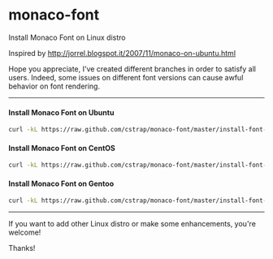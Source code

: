 monaco-font
======

Install Monaco Font on Linux distro

Inspired by http://jorrel.blogspot.it/2007/11/monaco-on-ubuntu.html

Hope you appreciate, I've created different branches in order to satisfy all users. Indeed, some issues on different font versions can cause awful behavior on font rendering.

---

#### Install Monaco Font on Ubuntu

```bash
curl -kL https://raw.github.com/cstrap/monaco-font/master/install-font-ubuntu.sh | bash
```

#### Install Monaco Font on CentOS

```bash
curl -kL https://raw.github.com/cstrap/monaco-font/master/install-font-centos.sh | bash
```

#### Install Monaco Font on Gentoo

```bash
curl -kL https://raw.github.com/cstrap/monaco-font/master/install-font-gentoo.sh | bash
```

***

If you want to add other Linux distro or make some enhancements, you're welcome!
 
Thanks!
